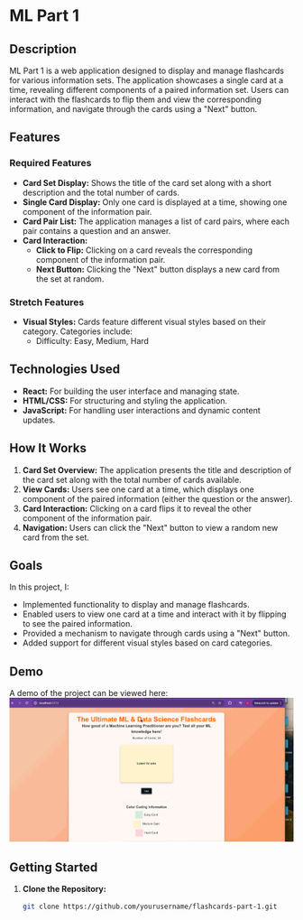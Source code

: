 # ML Part 1

## Description
ML Part 1 is a web application designed to display and manage flashcards for various information sets. The application showcases a single card at a time, revealing different components of a paired information set. Users can interact with the flashcards to flip them and view the corresponding information, and navigate through the cards using a "Next" button.

## Features

### Required Features
- **Card Set Display:** Shows the title of the card set along with a short description and the total number of cards.
- **Single Card Display:** Only one card is displayed at a time, showing one component of the information pair.
- **Card Pair List:** The application manages a list of card pairs, where each pair contains a question and an answer.
- **Card Interaction:**
  - **Click to Flip:** Clicking on a card reveals the corresponding component of the information pair.
  - **Next Button:** Clicking the "Next" button displays a new card from the set at random.

### Stretch Features
- **Visual Styles:** Cards feature different visual styles based on their category. Categories include:
  - Difficulty: Easy, Medium, Hard

## Technologies Used
- **React:** For building the user interface and managing state.
- **HTML/CSS:** For structuring and styling the application.
- **JavaScript:** For handling user interactions and dynamic content updates.

## How It Works
1. **Card Set Overview:** The application presents the title and description of the card set along with the total number of cards available.
2. **View Cards:** Users see one card at a time, which displays one component of the paired information (either the question or the answer).
3. **Card Interaction:** Clicking on a card flips it to reveal the other component of the information pair.
4. **Navigation:** Users can click the "Next" button to view a random new card from the set.

## Goals
In this project, I:
- Implemented functionality to display and manage flashcards.
- Enabled users to view one card at a time and interact with it by flipping to see the paired information.
- Provided a mechanism to navigate through cards using a "Next" button.
- Added support for different visual styles based on card categories.

## Demo
A demo of the project can be viewed here:
![Video Walkthrough](https://github.com/vetskiver/flashcards-p1/blob/master/flashcards-p1-demo.gif)

## Getting Started
1. **Clone the Repository:**
   ```bash
   git clone https://github.com/yourusername/flashcards-part-1.git
